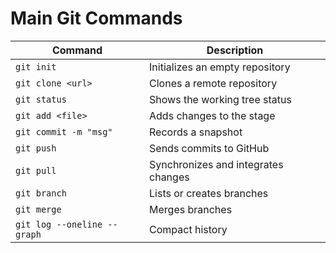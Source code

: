 # Main Git Commands

| Command                      | Description                         |
| ---------------------------- | ----------------------------------- |
| `git init`                   | Initializes an empty repository      |
| `git clone <url>`            | Clones a remote repository           |
| `git status`                 | Shows the working tree status        |
| `git add <file>`             | Adds changes to the stage            |
| `git commit -m "msg"`        | Records a snapshot                   |
| `git push`                   | Sends commits to GitHub              |
| `git pull`                   | Synchronizes and integrates changes  |
| `git branch`                 | Lists or creates branches            |
| `git merge`                  | Merges branches                      |
| `git log --oneline --graph`  | Compact history                      |